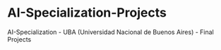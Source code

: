 # AI-Specialization-Projects
AI-Specialization - UBA (Universidad Nacional de Buenos Aires) - Final Projects
